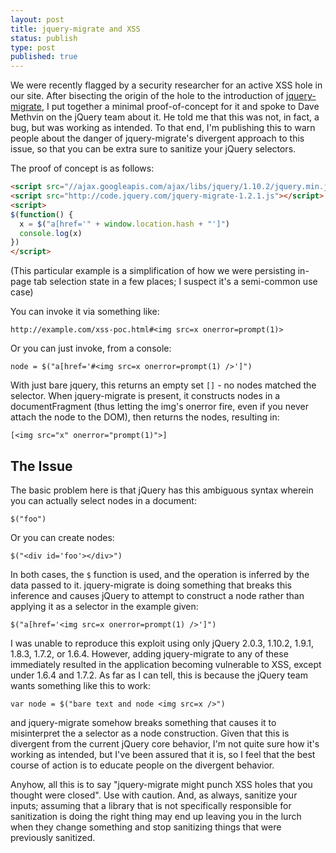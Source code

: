```yaml
---
layout: post
title: jquery-migrate and XSS
status: publish
type: post
published: true
---
```


We were recently flagged by a security researcher for an active XSS hole in our site. After bisecting the origin of the hole to the introduction of [jquery-migrate](https://github.com/jquery/jquery-migrate/), I put together a minimal proof-of-concept for it and spoke to Dave Methvin on the jQuery team about it. He told me that this was not, in fact, a bug, but was working as intended. To that end, I'm publishing this to warn people about the danger of jquery-migrate's divergent approach to this issue, so that you can be extra sure to sanitize your jQuery selectors.

The proof of concept is as follows:

~~~html
<script src="//ajax.googleapis.com/ajax/libs/jquery/1.10.2/jquery.min.js"></script>
<script src="http://code.jquery.com/jquery-migrate-1.2.1.js"></script>
<script>
$(function() {
  x = $("a[href='" + window.location.hash + "']")
  console.log(x)
})
</script>
~~~

(This particular example is a simplification of how we were persisting in-page tab selection state in a few places; I suspect it's a semi-common use case)

You can invoke it via something like:

    http://example.com/xss-poc.html#<img src=x onerror=prompt(1)>

Or you can just invoke, from a console:

    node = $("a[href='#<img src=x onerror=prompt(1) />']")

With just bare jquery, this returns an empty set `[]` - no nodes matched the selector. When jquery-migrate is present, it constructs nodes in a documentFragment (thus letting the img's onerror fire, even if you never attach the node to the DOM), then returns the nodes, resulting in:

    [<img src=​"x" onerror=​"prompt(1)​">​]

## The Issue

The basic problem here is that jQuery has this ambiguous syntax wherein you can actually select nodes in a document:

    $("foo")

Or you can create nodes:

    $("<div id='foo'></div>")

In both cases, the `$` function is used, and the operation is inferred by the data passed to it. jquery-migrate is doing something that breaks this inference and causes jQuery to attempt to construct a node rather than applying it as a selector in the example given:

    $("a[href='<img src=x onerror=prompt(1) />']")

I was unable to reproduce this exploit using only jQuery 2.0.3, 1.10.2, 1.9.1, 1.8.3, 1.7.2, or 1.6.4. However, adding jquery-migrate to any of these immediately resulted in the application becoming vulnerable to XSS, except under 1.6.4 and 1.7.2. As far as I can tell, this is because the jQuery team wants something like this to work:

    var node = $("bare text and node <img src=x />")

and jquery-migrate somehow breaks something that causes it to misinterpret the a selector as a node construction. Given that this is divergent from the current jQuery core behavior, I'm not quite sure how it's working as intended, but I've been assured that it is, so I feel that the best course of action is to educate people on the divergent behavior.

Anyhow, all this is to say "jquery-migrate might punch XSS holes that you thought were closed". Use with caution. And, as always, sanitize your inputs; assuming that a library that is not specifically responsible for sanitization is doing the right thing may end up leaving you in the lurch when they change something and stop sanitizing things that were previously sanitized.